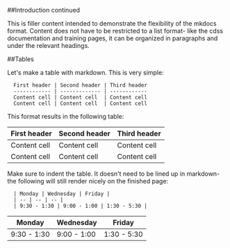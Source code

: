 ##Introduction continued

This is filler content intended to demonstrate the flexibility of the mkdocs format.  Content does not have to be restricted to a list format- like the cdss documentation and training pages, it can be organized in paragraphs and under the relevant headings.

##Tables

Let's make a table with markdown.  This is very simple:

```
  First header | Second header | Third header
  ------------ | ------------- | ------------
  Content cell | Content cell  | Content cell
  Content cell | Content cell  | Content cell
```
This format results in the following table:

  First header | Second header | Third header
  ------------ | ------------- | ------------
  Content cell | Content cell  | Content cell
  Content cell | Content cell  | Content cell

Make sure to indent the table.  It doesn't need to be lined up in markdown- the following will still render nicely on the finished page:

```
  | Monday | Wednesday | Friday |
  | -- | -- | -- |
  | 9:30 - 1:30 | 9:00 - 1:00 | 1:30 - 5:30 |
```
  Monday | Wednesday | Friday
  -- | -- | --
  9:30 - 1:30 | 9:00 - 1:00 | 1:30 - 5:30  
